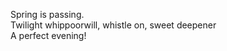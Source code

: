 Spring is passing.    
Twilight whippoorwill, whistle on, sweet deepener    
A perfect evening!    

